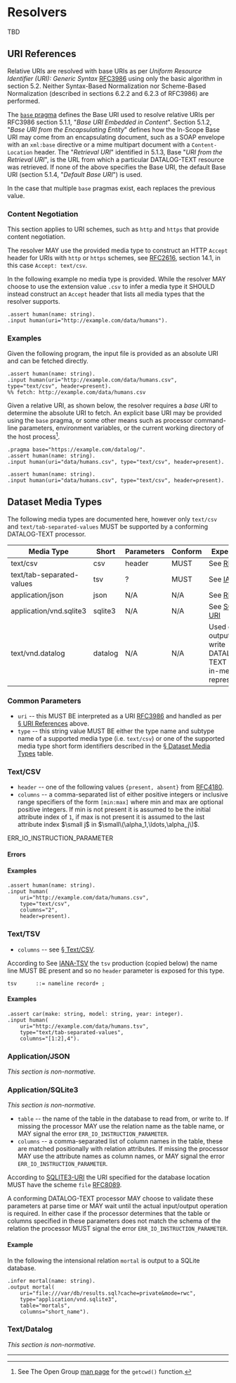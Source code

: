# Resolvers

TBD

## URI References

Relative URIs are resolved with base URIs as per _Uniform Resource Identifier (URI): Generic Syntax_ <span class="bibref inline">[RFC3986](x_references.md#RFC3986)</span> using only the basic algorithm in section 5.2. Neither Syntax-Based Normalization nor Scheme-Based Normalization (described in sections 6.2.2 and 6.2.3 of RFC3986) are performed.

The [`base` pragma](pragmas.md#pragma-base) defines the Base URI used to resolve relative URIs per RFC3986 section 5.1.1, "_Base URI Embedded in Content_". Section 5.1.2, "_Base URI from the Encapsulating Entity_" defines how the In-Scope Base URI may come from an encapsulating document, such as a SOAP envelope with an `xml:base` directive or a mime multipart document with a `Content-Location` header. The "_Retrieval URI_" identified in 5.1.3, Base "_URI from the Retrieval URI_", is the URL from which a particular DATALOG-TEXT resource was retrieved. If none of the above specifies the Base URI, the default Base URI (section 5.1.4, "_Default Base URI_") is used. 

In the case that multiple `base` pragmas exist, each replaces the previous value.

### Content Negotiation

This section applies to URI schemes, such as `http` and `https` that provide content negotiation.

The resolver MAY use the provided media type to construct an HTTP `Accept` header for URIs with `http` or `https` schemes, see <span class="bibref inline">[RFC2616](x_references.md#RFC2616), section 14.1</span>, in this case `Accept: text/csv`.

In the following example no media type is provided. While the resolver MAY choose to use the extension value `.csv` to infer a media type it SHOULD instead construct an `Accept` header that lists all media types that the resolver supports.

```datalog
.assert human(name: string).
.input human(uri="http://example.com/data/humans").
```

### Examples

Given the following program, the input file is provided as an absolute URI and can be fetched directly. 
 
```datalog
.assert human(name: string).
.input human(uri="http://example.com/data/humans.csv", type="text/csv", header=present).
%% fetch: http://example.com/data/humans.csv
```

Given a relative URI, as shown below, the resolver requires a _base URI_ to determine the absolute URI to fetch. An explicit base URI may be provided using the `base` pragma, or some other means such as processor command-line parameters, environment variables, or the current working directory of the host process[^1].

```datalog
.pragma base="https://example.com/datalog/".
.assert human(name: string).
.input human(uri="data/humans.csv", type="text/csv", header=present).
```

```datalog
.assert human(name: string).
.input human(uri="data/humans.csv", type="text/csv", header=present).
```

## Dataset Media Types

The following media types are documented here, however only `text/csv` and `text/tab-separated-values` MUST be supported by a conforming DATALOG-TEXT processor.

| Media Type                | Short   | Parameters | Conform | Expectations                                                                      |
|---------------------------|---------|------------|---------|-----------------------------------------------------------------------------------|
| text/csv                  | csv     | header     | MUST    | See <span class="bibref inline">[RFC4180](x_references.md#RFC4180)</span>         |
| text/tab-separated-values | tsv     | ?          | MUST    | See <span class="bibref inline">[IANA-TSV](x_references.md#IANA-TSV)</span>       |
| application/json          | json    | N/A        | N/A     | See <span class="bibref inline">[RFC4627](x_references.md#RFC4627)</span>         |
| application/vnd.sqlite3   | sqlite3 | N/A        | N/A     | See <span class="bibref inline">[SQLITE3-URI](x_references.md#SQLITE3-URI)</span> |
| text/vnd.datalog          | datalog | N/A        | N/A     | Used on output only to write DATALOG-TEXT from an in-memory representation.       |

### Common Parameters

* `uri` -- this MUST BE interpreted as a URI <span class="bibref inline">[RFC3986](x_references.md#RFC3986)</span> and handled as per [§&nbsp;URI References](#uri-references) above.
* `type` -- this string value MUST BE either the type name and subtype name of a supported media type (i.e. `text/csv`) or one of the supported media type short form identifiers described in the [§&nbsp;Dataset Media Types](resolvers.md#dataset-media-types) table.

### Text/CSV

* `header` -- one of the following values `{present, absent}` from <span class="bibref inline">[RFC4180](x_references.md#RFC4180)</span>.
* `columns` -- a comma-separated list of either positive integers or inclusive range specifiers of the form `[min:max]` where min and max are optional positive integers. If min is not present it is assumed to be the initial attribute index of `1`, if max is not present it is assumed to the last attribute index $\small j$ in $\small\(\alpha_1,\ldots,\alpha_j\)$.

ERR_IO_INSTRUCTION_PARAMETER

#### Errors

#### Examples

```datalog
.assert human(name: string).
.input human( 
    uri="http://example.com/data/humans.csv", 
    type="text/csv", 
    columns="2",
    header=present).
```

### Text/TSV

* `columns` -- see [§&nbsp;Text/CSV](#textcsv).

According to See <span class="bibref inline">[IANA-TSV](x_references.md#IANA-TSV)</span> the `tsv` production (copied below) the name line MUST BE present and so no `header` parameter is exposed for this type. 

```ebnf
tsv      ::= nameline record+ ;
```

#### Examples

```datalog
.assert car(make: string, model: string, year: integer).
.input human( 
    uri="http://example.com/data/humans.tsv", 
    type="text/tab-separated-values", 
    columns="[1:2],4").
```

### Application/JSON

_This section is non-normative._

### Application/SQLite3

_This section is non-normative._

* `table` -- the name of the table in the database to read from, or write to. If missing the processor MAY use the relation name as the table name, or MAY signal the error `ERR_IO_INSTRUCTION_PARAMETER`.
* `columns` -- a comma-separated list of column names in the table, these are matched positionally with relation attributes. If missing the processor MAY use the attribute names as column names, or MAY signal the error `ERR_IO_INSTRUCTION_PARAMETER`.

According to <span class="bibref inline">[SQLITE3-URI](x_references.md#SQLITE3-URI)</span> the URI specified for the database location MUST have the scheme `file` <span class="bibref inline">[RFC8089](x_references.md#RFC8089)</span>.

A conforming DATALOG-TEXT processor MAY choose to validate these parameters at parse time or MAY wait until the actual input/output operation is required. In either case if the processor determines that the table or columns specified in these parameters does not match the schema of the relation the processor MUST signal the error `ERR_IO_INSTRUCTION_PARAMETER`.

#### Example

In the following the intensional relation `mortal` is output to a SQLite database.

```datalog
.infer mortal(name: string).
.output mortal( 
    uri="file:///var/db/results.sql?cache=private&mode=rwc", 
    type="application/vnd.sqlite3",
    table="mortals",
    columns="short_name").
```

### Text/Datalog

_This section is non-normative._

----------

[^1]: See The Open Group [man page](https://pubs.opengroup.org/onlinepubs/007904975/functions/getcwd.html) for the `getcwd()` function.